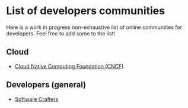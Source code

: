 # List of developers communities
Here is a work in progress non-exhaustive list of online communities for developers. Feel free to add some to the list!

## Cloud

- [Cloud Native Computing Foundation (CNCF)](https://slack.cncf.io)

## Developers (general)

- [Software Crafters](http://slack.softwarecraftsmanship.org)
